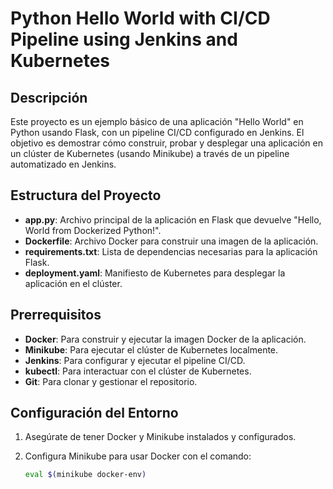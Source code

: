 # Python Hello World with CI/CD Pipeline using Jenkins and Kubernetes

## Descripción

Este proyecto es un ejemplo básico de una aplicación "Hello World" en Python usando Flask, con un pipeline CI/CD configurado en Jenkins. El objetivo es demostrar cómo construir, probar y desplegar una aplicación en un clúster de Kubernetes (usando Minikube) a través de un pipeline automatizado en Jenkins.

## Estructura del Proyecto

- **app.py**: Archivo principal de la aplicación en Flask que devuelve "Hello, World from Dockerized Python!".
- **Dockerfile**: Archivo Docker para construir una imagen de la aplicación.
- **requirements.txt**: Lista de dependencias necesarias para la aplicación Flask.
- **deployment.yaml**: Manifiesto de Kubernetes para desplegar la aplicación en el clúster.

## Prerrequisitos

- **Docker**: Para construir y ejecutar la imagen Docker de la aplicación.
- **Minikube**: Para ejecutar el clúster de Kubernetes localmente.
- **Jenkins**: Para configurar y ejecutar el pipeline CI/CD.
- **kubectl**: Para interactuar con el clúster de Kubernetes.
- **Git**: Para clonar y gestionar el repositorio.

## Configuración del Entorno

1. Asegúrate de tener Docker y Minikube instalados y configurados.
2. Configura Minikube para usar Docker con el comando:

   ```bash
   eval $(minikube docker-env)